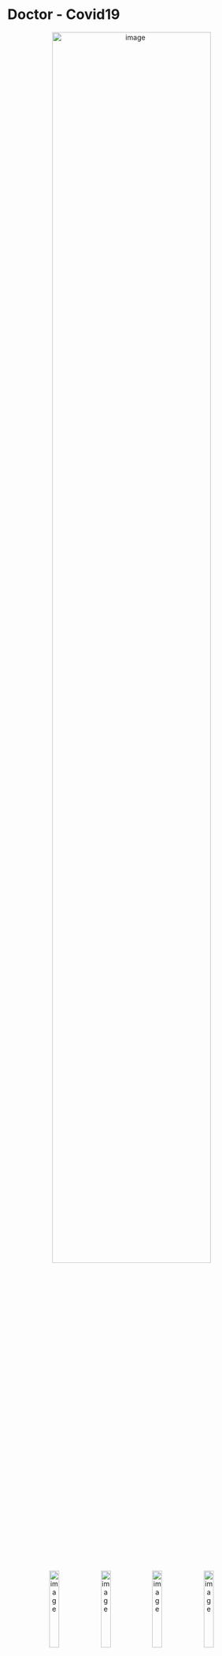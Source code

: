 # Doctor - Covid19

<div align="center">
  <img alt="image" src="https://github.com/user-attachments/assets/f4b69845-ddab-4308-948a-891fba6199d3" width="80%" /> </br>
  <img alt="image" src="https://github.com/user-attachments/assets/ce406b7a-5042-4da9-9a3a-6a43143004c6" width="20%" />
  <img alt="image" src="https://github.com/user-attachments/assets/493373cc-211c-4d4a-b6e9-003086b61db4" width="20%" />
  <img alt="image" src="https://github.com/user-attachments/assets/493373cc-211c-4d4a-b6e9-003086b61db4" width="20%" />
  <img alt="image" src="https://github.com/user-attachments/assets/e05fcdd8-77f9-44aa-8782-1a2fb706250f" width="20%" />
</div>

